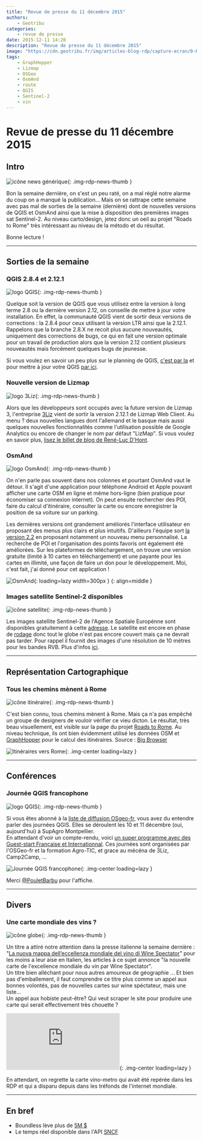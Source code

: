 ```yaml
---
title: "Revue de presse du 11 décembre 2015"
authors:
    - Geotribu
categories:
    - revue de presse
date: 2015-12-11 14:20
description: "Revue de presse du 11 décembre 2015"
image: "https://cdn.geotribu.fr/img/articles-blog-rdp/capture-ecran/0-Roads-to-Rome-530x331.jpg"
tags:
    - GraphHopper
    - Lizmap
    - OSGeo
    - OsmAnd
    - route
    - QGIS
    - Sentinel-2
    - vin
---
```


# Revue de presse du 11 décembre 2015

## Intro

![icône news générique](https://cdn.geotribu.fr/img/internal/icons-rdp-news/news.png "News"){: .img-rdp-news-thumb }

Bon la semaine dernière, on s'est un peu raté, on a mal réglé notre alarme du coup on a manqué la publication... Mais on se rattrape cette semaine avec pas mal de sorties de la semaine (dernière) dont de nouvelles versions de QGIS et OsmAnd ainsi que la mise à disposition des premières images sat Sentinel-2. Au niveau carto/design, jetez donc un oeil au projet "Roads to Rome" très intéressant au niveau de la método et du résultat.

Bonne lecture !

----

## Sorties de la semaine

### QGIS 2.8.4 et 2.12.1

![logo QGIS](https://cdn.geotribu.fr/img/logos-icones/logiciels_librairies/qgis.png "logo QGIS"){: .img-rdp-news-thumb }

Quelque soit la version de QGIS que vous utilisez entre la version à long terme 2.8 ou la dernière version 2.12, on conseille de mettre à jour votre installation. En effet, la communauté QGIS vient de sortir deux versions de corrections : la 2.8.4 pour ceux utilisant la version LTR ainsi que la 2.12.1. Rappelons que la branche 2.8.X ne recoit plus aucune nouveautés, uniquement des corrections de bugs, ce qui en fait une version optimale pour un travail de production alors que la version 2.12 contient plusieurs nouveautés mais forcément quelques bugs de jeunesse.

Si vous voulez en savoir un peu plus sur le planning de QGIS, [c'est par la](https://www.qgis.org/en/site/getinvolved/development/index.html#release-schedule) et pour mettre à jour votre QGIS [par ici](https://www.qgis.org/fr/site/forusers/download.html).

### Nouvelle version de Lizmap

![logo 3Liz](https://cdn.geotribu.fr/img/logos-icones/logiciels_librairies/3liz-logo.png "logo 3Liz"){: .img-rdp-news-thumb }

Alors que les développeurs sont occupés avec la future version de Lizmap 3, l'entreprise [3Liz](http://www.3liz.com/) vient de sortir la version 2.12.1 de Lizmap Web Client. Au menu ? deux nouvelles langues dont l'allemand et le basque mais aussi quelques nouvelles fonctionnalités comme l'utilisation possible de Google Analytics ou encore de changer le nom par défaut "LizMap". Si vous voulez en savoir plus, [lisez le billet de blog de René-Luc D'Hont](http://www.3liz.com/blog/rldhont/index.php?post/2015/11/27/Lizmap-Web-Client-2.12-%3A-Basque%2C-allemand-et-autres-am%C3%A9liorations).

### OsmAnd

![logo OsmAnd](https://cdn.geotribu.fr/img/logos-icones/OpenStreetMap/osmand.jpeg "logo OsmAnd"){: .img-rdp-news-thumb }

On n'en parle pas souvent dans nos colonnes et pourtant OsmAnd vaut le détour. Il s'agit d'une application pour téléphone Android et Apple pouvant afficher une carte OSM en ligne et même hors-ligne (bien pratique pour économiser sa connexion internet). On peut ensuite rechercher des POI, faire du calcul d'itinéraire, consulter la carte ou encore enregistrer la position de sa voiture sur un parking.

Les dernières versions ont grandement améliorés l'interface utilisateur en proposant des menus plus clairs et plus intuitifs. D'ailleurs l'équipe sort [la version 2.2](http://osmand.net/blog?id=osmand-2-2-released) en proposant notamment un nouveau menu personnalisé. La recherche de POI et l'organisation des points favoris ont également été améliorées. Sur les plateformes de téléchargement, on trouve une version gratuite (limité à 10 cartes en téléchargement) et une payante pour les cartes en illimité, une façon de faire un don pour le développement. Moi, c'est fait, j'ai donné pour cet application !

![OsmAnd](https://cdn.geotribu.fr/img/articles-blog-rdp/capture-ecran/ver_2_2_9.jpg "OsmAnd"){: loading=lazy width=300px }
{: align=middle }

### Images satellite Sentinel-2 disponibles

![icône satellite](https://cdn.geotribu.fr/img/logos-icones/divers/satellite.png "icône satellite"){: .img-rdp-news-thumb }

Les images satellite Sentinel-2 de l'Agence Spatiale Europénne sont disponibles gratuitement à cette [adresse](https://scihub.copernicus.eu/s2/#/home). Le satellite est encore en phase de [rodage](https://sentinels.copernicus.eu/web/sentinel/missions/sentinel-2/operations-ramp-up-phase) donc tout le globe n'est pas encore couvert mais ça ne devrait pas tarder. Pour rappel il fournit des images d'une résolution de 10 mètres pour les bandes RVB. Plus d'infos [ici](http://fromgistors.blogspot.com/2015/12/copernicus-sentinel-2-images-now.html).

----

## Représentation Cartographique

### Tous les chemins mènent à Rome

![icône itinéraire](https://cdn.geotribu.fr/img/logos-icones/itineraire.png "icône itinéraire"){: .img-rdp-news-thumb }

C'est bien connu, tous chemins mènent à Rome. Mais ça n'a pas empêché un groupe de designers de vouloir vérifier ce vieu dicton. Le résultat, très beau visuellement, est visible sur la page du projet [Roads to Rome](http://roadstorome.moovellab.com/). Au niveau technique, ils ont bien évidemment utilisé les données OSM et [GraphHopper](https://graphhopper.com/) pour le calcul des itinéraires. Source : [Big Browser](http://bigbrowser.blog.lemonde.fr/2015/12/10/toutes-les-routes-menent-a-toutes-les-romes/)

![Itinéraires vers Rome](https://cdn.geotribu.fr/img/articles-blog-rdp/capture-ecran/0-Roads-to-Rome-530x331.jpg "Itinéraires vers Rome"){: .img-center loading=lazy }

----

## Conférences

### Journée QGIS francophone

![logo QGIS](https://cdn.geotribu.fr/img/logos-icones/logiciels_librairies/qgis.png "logo QGIS"){: .img-rdp-news-thumb }

Si vous êtes abonné à la [liste de diffusion OSgeo-fr,](http://lists.osgeo.org/listinfo/francophone) vous avez du entendre parler des journées QGIS. Elles se déroulent les 10 et 11 décembre (oui, aujourd'hui) à SupAgro Montpellier.  
En attendant d'voir un compte-rendu, voici [un super programme avec des Guest-start Française et Internationnal](http://www.agrotic.org/blog/seminaire-qgis-2015/). Ces journées sont organisées par l'OSGeo-fr et la formation Agro-TIC, et grace au mécéna de 3Liz, Camp2Camp, ...

![Journée QGIS francophone](https://cdn.geotribu.fr/img/articles-blog-rdp/capture-ecran/affiche_utilisateur_qgis_15.png "Journée QGIS francophone"){: .img-center loading=lazy }

Merci [@PouletBarbu](https://twitter.com/PouletBarbu) pour l'affiche.

----

## Divers

### Une carte mondiale des vins ?

![icône globe](https://cdn.geotribu.fr/img/internal/icons-rdp-news/world.png "icône globe"){: .img-rdp-news-thumb }

Un titre a attiré notre attention dans la presse italienne la semaine dernière : "[La nuova mappa dell’eccellenza mondiale del vino di Wine Spectator](http://www.winemeridian.com/news_it/la_nuova_mappa_dell_eccellenza_mondiale_del_vino_di_wine_spectator_887.html)" pour les moins a leur aise en Italien, les articles à ce sujet annonce "la nouvelle carte de l'excellence mondiale du vin par Wine Spectator".  
Un titre bien alléchant pour nous autres amoureux de géographie ... Et bien pas d'emballement, il faut comprendre ce titre plus comme un appel aux bonnes volontés, pas de nouvelles cartes sur wine spéctateur, mais une liste...  
Un appel aux hobiste peut-être? Qui veut scraper le site pour produire une carte qui serait effectivement très chouette ?

![Une carte mondiale des vins](https://cdn.geotribu.fr/img/articles-blog-rdp/divers/timthumb.php.jpg.txt "Une carte mondiale des vins"){: .img-center loading=lazy }

En attendant, on regrette la carte vino-metro qui avait été repérée dans les RDP et qui a disparu depuis dans les tréfonds de l'internet mondiale.

----

## En bref

- Boundless lève plus de [5M $](http://boundlessgeo.com/press-release/boundless-raises-more-than-5m-in-series-b-funding-round/)
- Le temps réel disponible dans l'API [SNCF](https://data.sncf.com/news/sncf-api-realtime)
